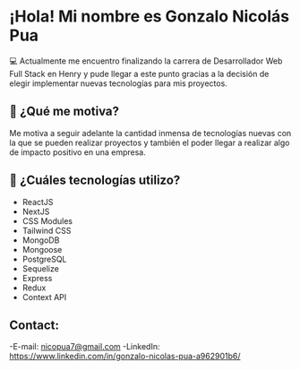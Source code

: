 # ¡Hola! Mi nombre es Gonzalo Nicolás Pua

💻 Actualmente me encuentro finalizando la carrera de Desarrollador Web Full Stack en Henry y pude llegar a este punto gracias a la decisión de elegir implementar nuevas tecnologías para mis proyectos. 

## 📌 ¿Qué me motiva?

Me motiva a seguir adelante la cantidad inmensa de tecnologías nuevas con la que se pueden realizar proyectos y también el poder llegar a realizar algo de impacto positivo en una empresa.

## 📌 ¿Cuáles tecnologías utilizo?

- ReactJS
- NextJS
- CSS Modules
- Tailwind CSS
- MongoDB
- Mongoose
- PostgreSQL
- Sequelize
- Express
- Redux
- Context API

## Contact:
-E-mail: nicopua7@gmail.com
-LinkedIn: https://www.linkedin.com/in/gonzalo-nicolas-pua-a962901b6/

